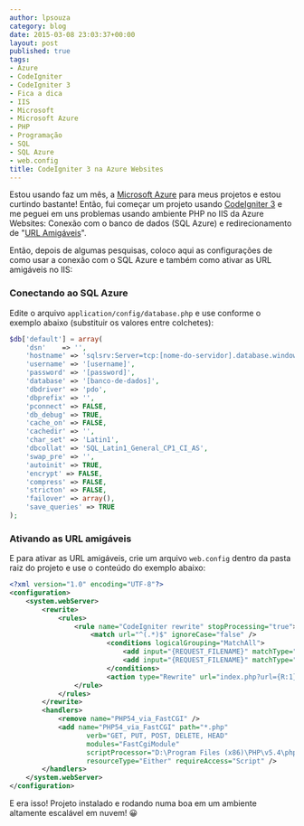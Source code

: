 ```yaml
---
author: lpsouza
category: blog
date: 2015-03-08 23:03:37+00:00
layout: post
published: true
tags:
- Azure
- CodeIgniter
- CodeIgniter 3
- Fica a dica
- IIS
- Microsoft
- Microsoft Azure
- PHP
- Programação
- SQL
- SQL Azure
- web.config
title: CodeIgniter 3 na Azure Websites
---
```


Estou usando faz um mês, a [Microsoft Azure](http://azure.microsoft.com/pt-br/) para meus projetos e estou curtindo bastante! Então, fui começar um projeto usando [CodeIgniter 3](http://www.codeigniter.com/) e me peguei em uns problemas usando ambiente PHP no IIS da Azure Websites: Conexão com o banco de dados (SQL Azure) e redirecionamento de "[URL Amigáveis](http://blog.thiagobelem.net/aprendendo-urls-amigaveis/)".

Então, depois de algumas pesquisas, coloco aqui as configurações de como usar a conexão com o SQL Azure e também como ativar as URL amigáveis no IIS:

### Conectando ao SQL Azure

Edite o arquivo `application/config/database.php` e use conforme o exemplo abaixo (substituir os valores entre colchetes):

```php
$db['default'] = array(
    'dsn'    => '',
    'hostname' => 'sqlsrv:Server=tcp:[nome-do-servidor].database.windows.net,1433;Database=[banco-de-dados]',
    'username' => '[username]',
    'password' => '[password]',
    'database' => '[banco-de-dados]',
    'dbdriver' => 'pdo',
    'dbprefix' => '',
    'pconnect' => FALSE,
    'db_debug' => TRUE,
    'cache_on' => FALSE,
    'cachedir' => '',
    'char_set' => 'Latin1',
    'dbcollat' => 'SQL_Latin1_General_CP1_CI_AS',
    'swap_pre' => '',
    'autoinit' => TRUE,
    'encrypt' => FALSE,
    'compress' => FALSE,
    'stricton' => FALSE,
    'failover' => array(),
    'save_queries' => TRUE
);
```

### Ativando as URL amigáveis

E para ativar as URL amigáveis, crie um arquivo `web.config` dentro da pasta raiz do projeto e use o conteúdo do exemplo abaixo:

```xml
<?xml version="1.0" encoding="UTF-8"?>
<configuration>
    <system.webServer>
        <rewrite>
            <rules>
                <rule name="CodeIgniter rewrite" stopProcessing="true">
                    <match url="^(.*)$" ignoreCase="false" />
                        <conditions logicalGrouping="MatchAll">
                            <add input="{REQUEST_FILENAME}" matchType="IsDirectory" negate="true" />
                            <add input="{REQUEST_FILENAME}" matchType="IsFile" negate="true" />
                        </conditions>
                        <action type="Rewrite" url="index.php?url={R:1}" appendQueryString="true" />
                </rule>
            </rules>
        </rewrite>
        <handlers> 
            <remove name="PHP54_via_FastCGI" />
            <add name="PHP54_via_FastCGI" path="*.php"
                   verb="GET, PUT, POST, DELETE, HEAD" 
                   modules="FastCgiModule" 
                   scriptProcessor="D:\Program Files (x86)\PHP\v5.4\php-cgi.exe"
                   resourceType="Either" requireAccess="Script" />
        </handlers>
    </system.webServer>
</configuration>
```

E era isso! Projeto instalado e rodando numa boa em um ambiente altamente escalável em nuvem! 😀
